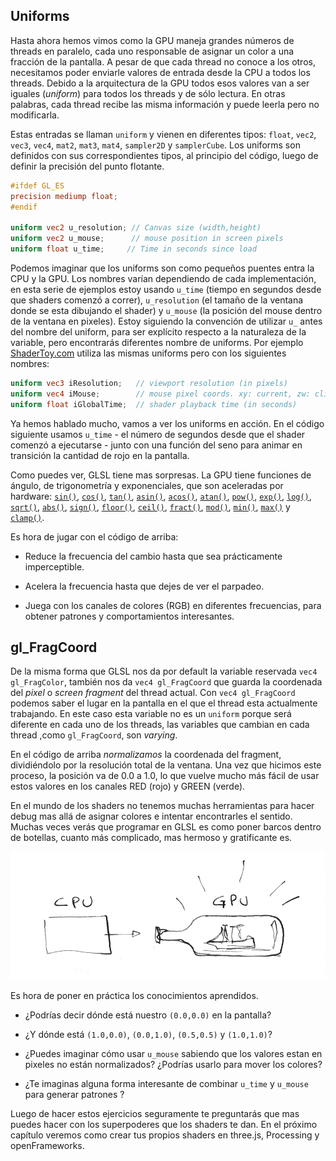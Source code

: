 ## Uniforms

Hasta ahora hemos vimos como la GPU maneja grandes números de threads en paralelo, cada uno responsable de asignar un color a una fracción de la pantalla. A pesar de que cada thread no conoce a los otros, necesitamos poder enviarle valores de entrada desde la CPU a todos los threads. Debido a la arquitectura de la GPU todos esos valores van a ser iguales (*uniform*) para todos los threads y de sólo lectura. En otras palabras, cada thread recibe las misma información y puede leerla pero no modificarla.

Estas entradas se llaman ```uniform``` y vienen en diferentes tipos: ```float```, ```vec2```, ```vec3```, ```vec4```, ```mat2```, ```mat3```, ```mat4```, ```sampler2D``` y ```samplerCube```. Los uniforms son definidos con sus correspondientes tipos, al principio del código, luego de definir la precisión del punto flotante.

```glsl
#ifdef GL_ES
precision mediump float;
#endif

uniform vec2 u_resolution; // Canvas size (width,height)
uniform vec2 u_mouse;      // mouse position in screen pixels
uniform float u_time;	  // Time in seconds since load
```

Podemos imaginar que los uniforms son como pequeños puentes entra la CPU y la GPU. Los nombres varían dependiendo de cada implementación, en esta serie de ejemplos estoy usando ```u_time``` (tiempo en segundos desde que shaders comenzó a correr), ```u_resolution``` (el tamaño de la ventana donde se esta dibujando el shader) y ```u_mouse``` (la posición del mouse dentro de la ventana en pixeles). Estoy siguiendo la convención de utilizar ```u_``` antes del nombre del uniform, para ser explícito respecto a la naturaleza de la variable, pero encontrarás diferentes nombre de uniforms. Por ejemplo [ShaderToy.com](https://www.shadertoy.com/) utiliza las mismas uniforms pero con los siguientes nombres:

```glsl
uniform vec3 iResolution;   // viewport resolution (in pixels)
uniform vec4 iMouse;        // mouse pixel coords. xy: current, zw: click
uniform float iGlobalTime;  // shader playback time (in seconds)
```

Ya hemos hablado mucho, vamos a ver los uniforms en acción. En el código siguiente usamos ```u_time``` - el número de segundos desde que el shader comenzó a ejecutarse - junto con una función del seno para animar en transición la cantidad de rojo en la pantalla.

<div class="codeAndCanvas" data="time.frag"></div>

Como puedes ver, GLSL tiene mas sorpresas. La GPU tiene funciones de ángulo, de trigonometría y exponenciales, que son aceleradas por hardware: [```sin()```](../glossary/?search=sin), [```cos()```](../glossary/?search=cos), [```tan()```](../glossary/?search=tan), [```asin()```](../glossary/?search=asin), [```acos()```](../glossary/?search=acos), [```atan()```](../glossary/?search=atan), [```pow()```](../glossary/?search=pow), [```exp()```](../glossary/?search=exp), [```log()```](../glossary/?search=log), [```sqrt()```](../glossary/?search=sqrt), [```abs()```](../glossary/?search=abs), [```sign()```](../glossary/?search=sign), [```floor()```](../glossary/?search=floor), [```ceil()```](../glossary/?search=ceil), [```fract()```](../glossary/?search=fract), [```mod()```](../glossary/?search=mod), [```min()```](../glossary/?search=min), [```max()```](../glossary/?search=max) y [```clamp()```](../glossary/?search=clamp).

Es hora de jugar con el código de arriba:

* Reduce la frecuencia del cambio hasta que sea prácticamente imperceptible.

* Acelera la frecuencia hasta que dejes de ver el parpadeo.

* Juega con los canales de colores (RGB) en diferentes frecuencias, para obtener patrones y comportamientos interesantes.

## gl_FragCoord

De la misma forma que GLSL nos da por default la variable reservada ```vec4 gl_FragColor```, también nos da ```vec4 gl_FragCoord``` que guarda la coordenada del *pixel* o *screen fragment* del thread actual. Con ```vec4 gl_FragCoord``` podemos saber el lugar en la pantalla en el que el thread esta actualmente trabajando. En este caso esta variable no es un ```uniform``` porque  será diferente en cada uno de los threads, las variables que cambian en cada thread ,como ```gl_FragCoord```, son *varying*.

<div class="codeAndCanvas" data="space.frag"></div>

En el código de arriba *normalizamos* la coordenada del fragment, dividiéndolo por la resolución total de la ventana. Una vez que hicimos este proceso, la posición va de 0.0 a 1.0, lo que vuelve mucho más fácil de usar estos valores en los canales RED (rojo) y GREEN (verde).

En el mundo de los shaders no tenemos muchas herramientas para hacer debug mas allá de asignar colores e intentar encontrarles el sentido. Muchas veces verás que programar en GLSL es como poner barcos dentro de botellas, cuanto más complicado, mas hermoso y gratificante es.

![](08.png)

Es hora de poner en práctica los conocimientos aprendidos.

* ¿Podrías decir dónde está nuestro ```(0.0,0.0)``` en la pantalla?

* ¿Y dónde está ```(1.0,0.0)```, ```(0.0,1.0)```, ```(0.5,0.5)``` y ```(1.0,1.0)```?

* ¿Puedes imaginar cómo usar ```u_mouse``` sabiendo que los valores estan en pixeles no están normalizados? ¿Podrías usarlo para mover los colores?

* ¿Te imaginas alguna forma interesante de combinar ```u_time``` y ```u_mouse``` para generar patrones ?

Luego de hacer estos ejercicios seguramente te preguntarás que mas puedes hacer con los superpoderes que los shaders te dan. En el próximo capítulo veremos como crear tus propios shaders en three.js, Processing y openFrameworks.
